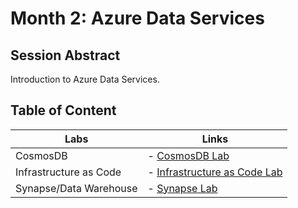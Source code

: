 # Month 2: Azure Data Services

## Session Abstract

Introduction to Azure Data Services.


## Table of Content

| Labs          | Links                            |
|-------------------|----------------------------------|
| CosmosDB       | - [CosmosDB Lab](labs/lab_cosmos/) |
| Infrastructure as Code       | - [Infrastructure as Code Lab](labs/lab_infrastructure-as-code/) |
| Synapse/Data Warehouse     | - [Synapse Lab](labs/lab_dw/) |
